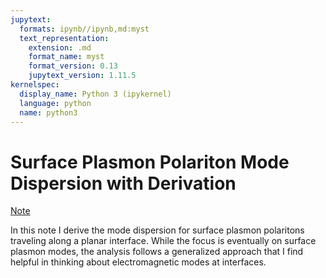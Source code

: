 ```yaml
---
jupytext:
  formats: ipynb//ipynb,md:myst
  text_representation:
    extension: .md
    format_name: myst
    format_version: 0.13
    jupytext_version: 1.11.5
kernelspec:
  display_name: Python 3 (ipykernel)
  language: python
  name: python3
---
```


# Surface Plasmon Polariton Mode Dispersion with Derivation

[Note](note.pdf)

In this note I derive the mode dispersion for surface plasmon polaritons traveling along a planar interface.  While the focus is eventually on surface plasmon modes, the analysis follows a generalized approach that I find helpful in thinking about electromagnetic modes at interfaces.
